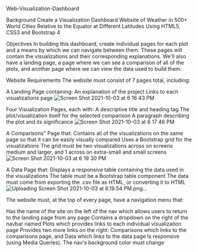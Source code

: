Web-Visualization-Dashboard


Background
Create a Visualization Dashboard Website of Weather in 500+ World Cities Relative to the Equator at Different Latitudes Using HTML5, CSS3 and Bootstrap 4

Objectives
In building this dashboard, create individual pages for each plot and a means by which we can navigate between them. These pages will contain the visualizations and their corresponding explanations. We'll also have a landing page, a page where we can see a comparison of all of the plots, and another page where we can view the data used to build them.

Website Requirements
The website must consist of 7 pages total, including:

A Landing Page containing:
An explanation of the project
Links to each visualizations page
![Screen Shot 2021-10-03 at 6 16 43 PM](https://user-images.githubusercontent.com/74121692/135780601-bb2cdc3f-5735-4605-8506-045e137ce255.png)


Four Visualization Pages, each with:
A descriptive title and heading tag
The plot/visualization itself for the selected comparison
A paragraph describing the plot and its significance
![Screen Shot 2021-10-03 at 6 17 46 PM](https://user-images.githubusercontent.com/74121692/135780653-e648c4bc-1f5c-42df-b0ab-7f473b4046fa.png)


A Comparisons" Page that:
Contains all of the visualizations on the same page so that it can be easily visually compared
Uses a Bootstrap grid for the visualizations
The grid must be two visualizations across on screens medium and larger, and 1 across on extra-small and small screens
![Screen Shot 2021-10-03 at 6 19 30 PM](https://user-images.githubusercontent.com/74121692/135780723-ae537752-0dd8-4414-8a1b-7ecfcf3a674d.png)


A Data Page that:
Displays a responsive table containing the data used in the visualizations
The table must be a Bootstrap table component
The data must come from exporting the .csv file as HTML, or converting it to HTML
![Uploading Screen Shot 2021-10-03 at 6.19.54 PM.png…]()


The website must, at the top of every page, have a navigation menu that:

Has the name of the site on the left of the nav which allows users to return to the landing page from any page
Contains a dropdown on the right of the navbar named Plots which provides links to each individual visualization page
Provides two more links on the right: Comparisons which links to the comparisons page, and Data which links to the data page
Is responsive (using Media Queries). The nav's background color must change
